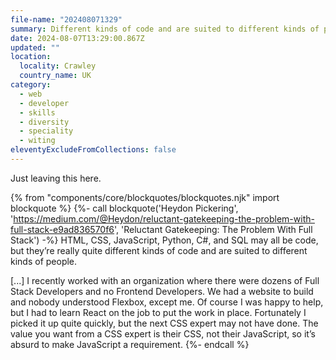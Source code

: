 ```yaml
---
file-name: "202408071329"
summary: Different kinds of code and are suited to different kinds of people.
date: 2024-08-07T13:29:00.867Z
updated: ""
location:
  locality: Crawley
  country_name: UK
category:
  - web
  - developer
  - skills
  - diversity
  - speciality
  - witing
eleventyExcludeFromCollections: false
---
```


Just leaving this here.

{% from "components/core/blockquotes/blockquotes.njk" import blockquote %}
{%- call blockquote('Heydon Pickering', 'https://medium.com/@Heydon/reluctant-gatekeeping-the-problem-with-full-stack-e9ad836570f6', 'Reluctant Gatekeeping: The Problem With Full Stack') -%}
  HTML, CSS, JavaScript, Python, C#, and SQL may all be code, but they’re really quite different kinds of code and are suited to different kinds of people.

  [...] I recently worked with an organization where there were dozens of Full Stack Developers and no Frontend Developers. We had a website to build and nobody understood Flexbox, except me. Of course I was happy to help, but I had to learn React on the job to put the work in place. Fortunately I picked it up quite quickly, but the next CSS expert may not have done. The value you want from a CSS expert is their CSS, not their JavaScript, so it’s absurd to make JavaScript a requirement.
{%- endcall %}
